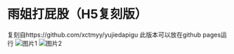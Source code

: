 # 雨姐打屁股（H5复刻版）
复刻自https://github.com/xctmyy/yujiedapigu
此版本可以放在github pages运行
![图片1](/Screenshot/01.png)
![图片2](/Screenshot/02.png)

